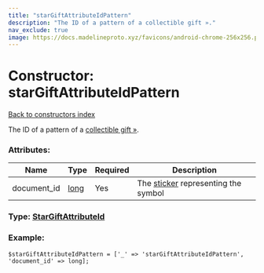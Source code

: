 ```yaml
---
title: "starGiftAttributeIdPattern"
description: "The ID of a pattern of a collectible gift »."
nav_exclude: true
image: https://docs.madelineproto.xyz/favicons/android-chrome-256x256.png
---
```

# Constructor: starGiftAttributeIdPattern  
[Back to constructors index](/API_docs/constructors/index.html)



The ID of a pattern of a [collectible gift »](https://core.telegram.org/api/gifts#collectible-gifts).

### Attributes:

| Name     |    Type       | Required | Description |
|----------|---------------|----------|-------------|
|document\_id|[long](/API_docs/types/long.html) | Yes|The [sticker](https://core.telegram.org/api/stickers) representing the symbol|



### Type: [StarGiftAttributeId](/API_docs/types/StarGiftAttributeId.html)


### Example:

```
$starGiftAttributeIdPattern = ['_' => 'starGiftAttributeIdPattern', 'document_id' => long];
```  
